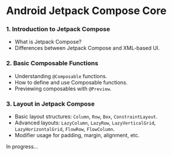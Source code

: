 # Android Jetpack Compose Core

### 1. Introduction to Jetpack Compose
   - What is Jetpack Compose?
   - Differences between Jetpack Compose and XML-based UI.

### 2. Basic Composable Functions
   - Understanding `@Composable` functions.
   - How to define and use Composable functions.
   - Previewing composables with `@Preview`.

### 3. Layout in Jetpack Compose
   - Basic layout structures: `Column`, `Row`, `Box`, `ConstraintLayout`.
   - Advanced layouts: `LazyColumn`, `LazyRow`, `LazyVerticalGrid`, `LazyHorizontalGrid`, `FlowRow`, `FlowColumn`.
   - Modifier usage for padding, margin, alignment, etc.

In progress...